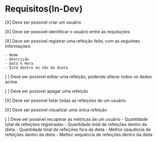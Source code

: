 
# Requisitos(In-Dev)

[X] Deve ser possível criar um usuário

[X] Deve ser possível identificar o usuário entre as requisições

[X] Deve ser possível registrar uma refeição feita, com as seguintes informações:

    - Nome
    - Descrição
    - Data e Hora
    - Está dentro ou não da dieta
  
[ ] Deve ser possível editar uma refeição, podendo alterar todos os dados acima

[ ] Deve ser possível apagar uma refeição

[X] Deve ser possível listar todas as refeições de um usuário

[X] Deve ser possível visualizar uma única refeição

[ ] Deve ser possível recuperar as métricas de um usuário
    - Quantidade total de refeições registradas
    - Quantidade total de refeições dentro da dieta
    - Quantidade total de refeições fora da dieta
    - Melhor sequência de refeições dentro da dieta
    - Melhor sequência de refeições dentro da dieta
